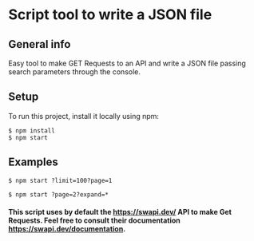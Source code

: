 # Script tool to write a JSON file

## General info
Easy tool to make GET Requests to an API and write a JSON file passing search parameters through the console.

## Setup
To run this project, install it locally using npm:

```
$ npm install
$ npm start
```

## Examples

```
$ npm start ?limit=100?page=1
```
```
$ npm start ?page=2?expand=*
```
#### This script uses by default the https://swapi.dev/ API to make Get Requests. Feel free to consult their documentation https://swapi.dev/documentation.